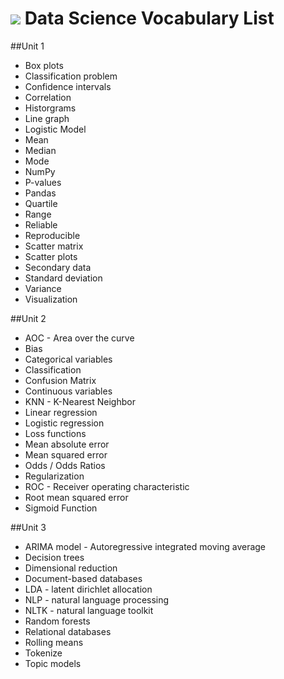 # ![](https://ga-dash.s3.amazonaws.com/production/assets/logo-9f88ae6c9c3871690e33280fcf557f33.png) Data Science Vocabulary List

##Unit 1
- Box plots
- Classification problem
- Confidence intervals
- Correlation
- Historgrams
- Line graph
- Logistic Model
- Mean
- Median
- Mode
- NumPy
- P-values
- Pandas
- Quartile
- Range
- Reliable
- Reproducible
- Scatter matrix
- Scatter plots
- Secondary data
- Standard deviation
- Variance
- Visualization

##Unit 2
- AOC - Area over the curve
- Bias
- Categorical variables
- Classification
- Confusion Matrix
- Continuous variables
- KNN - K-Nearest Neighbor
- Linear regression
- Logistic regression
- Loss functions
- Mean absolute error
- Mean squared error
- Odds / Odds Ratios
- Regularization
- ROC - Receiver operating characteristic
- Root mean squared error
- Sigmoid Function

##Unit 3
- ARIMA model - Autoregressive integrated moving average
- Decision trees
- Dimensional reduction
- Document-based databases
- LDA - latent dirichlet allocation
- NLP - natural language processing
- NLTK - natural language toolkit
- Random forests
- Relational databases
- Rolling means
- Tokenize
- Topic models
